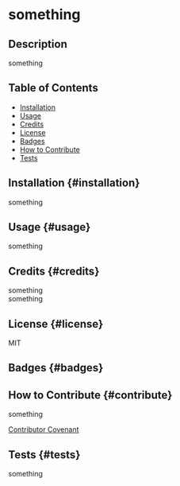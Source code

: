 
  # something

  ## Description

  something

  ## Table of Contents

  - [Installation](#installation)
  - [Usage](#usage)
  - [Credits](#credits)
  - [License](#license)
  - [Badges](#badges)
  - [How to Contribute](#contribute)
  - [Tests](#tests)

  ## Installation {#installation}

  something

  ## Usage {#usage}

  something

  ## Credits {#credits}

  something  
  something

  ## License {#license}

  MIT

  ## Badges {#badges}

  ## How to Contribute {#contribute}

  something

  [Contributor Covenant](https://www.contributor-covenant.org/)

  ## Tests {#tests}

  something

  